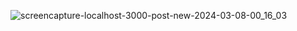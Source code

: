 ![screencapture-localhost-3000-post-new-2024-03-08-00_16_03](https://github.com/sakibsarker/SASS-ai/assets/95316668/17fe04d9-bb5b-4790-98ba-dc3394d5af70)
